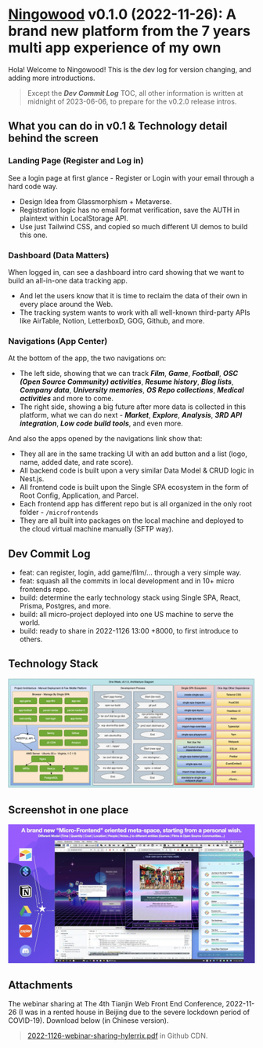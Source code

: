 # [Ningowood](http://ningowood.com) v0.1.0 (2022-11-26): A brand new platform from the 7 years multi app experience of my own

Hola! Welcome to Ningowood! This is the dev log for version changing, and adding more introductions.

> Except the ***Dev Commit Log*** TOC, all other information is written at midnight of 2023-06-06, to prepare for the v0.2.0 release intros.

## What you can do in v0.1 & Technology detail behind the screen

### Landing Page (Register and Log in)

See a login page at first glance - Register or Login with your email through a hard code way. 

* Design Idea from Glassmorphism + Metaverse.
* Registration logic has no email format verification, save the AUTH in plaintext within LocalStorage API.
* Use just Tailwind CSS, and copied so much different UI demos to build this one.

### Dashboard (Data Matters)

When logged in, can see a dashboard intro card showing that we want to build an all-in-one data tracking app.

* And let the users know that it is time to reclaim the data of their own in every place around the Web.
* The tracking system wants to work with all well-known third-party APIs like AirTable, Notion, LetterboxD, GOG, Github, and more.

### Navigations (App Center)

At the bottom of the app, the two navigations on:

* The left side, showing that we can track ***Film***, ***Game***, ***Football***, ***OSC (Open Source Community) activities***, ***Resume history***, ***Blog lists***, ***Company data***, ***University memories***, ***OS Repo collections***, ***Medical activities*** and more to come.
* The right side, showing a big future after more data is collected in this platform, what we can do next - ***Market***, ***Explore***, ***Analysis***, ***3RD API integration***, ***Low code build tools***, and even more.

And also the apps opened by the navigations link show that:

* They all are in the same tracking UI with an add button and a list (logo, name, added date, and rate score).
* All backend code is built upon a very similar Data Model & CRUD logic in Nest.js.
* All frontend code is built upon the Single SPA ecosystem in the form of Root Config, Application, and Parcel.
* Each frontend app has different repo but is all organized in the only root folder - ```/microfrontends```
* They are all built into packages on the local machine and deployed to the cloud virtual machine manually (SFTP way).

## Dev Commit Log

* feat: can register, login, add game/film/... through a very simple way.
* feat: squash all the commits in local development and in 10+ micro frontends repo.
* build: determine the early technology stack using Single SPA, React, Prisma, Postgres, and more.
* build: all micro-project deployed into one US machine to serve the world.
* build: ready to share in 2022-1126 13:00 +8000, to first introduce to others.

## Technology Stack

![](../public/imgs/2023-11-26/ningowood-0_1-architecture-diagram.webp)

## Screenshot in one place

![](../public/imgs/2023-11-26/ningowood-0_1-simple-introduction.webp)

## Attachments

The webinar sharing at The 4th Tianjin Web Front End Conference, 2022-11-26 (I was in a rented house in Beijing due to the severe lockdown period of COVID-19). Download below (in Chinese version).

> [2022-1126-webinar-sharing-hylerrix.pdf](https://github.com/lifetable-ai/lifetable.ai/releases/download/v0.1.0/2022-11-26-webinar-sharing-hylerrix.pdf) in Github CDN.
